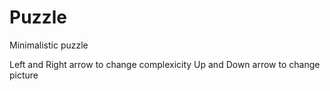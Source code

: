 # Puzzle
Minimalistic puzzle

Left and Right arrow to change complexicity
Up and Down arrow to change picture
